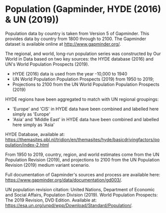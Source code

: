 # Population (Gapminder, HYDE (2016) & UN (2019))

Population data by country is taken from Version 5 of Gapminder. This provides data by country from 1800 through to 2100. The Gapminder dataset is available online at http://www.gapminder.org/.

The regional, and world, long-run population series was constructed by Our World in Data based on two key sources: the HYDE database (2016) and UN's World Population Prospects (2019). 

- HYDE (2016) data is used from the year -10,000 to 1940
- UN World Population Population Prospects (2019) from 1950 to 2019; 
- Projections to 2100 from the UN World Population Population Prospects (2019)

HYDE regions have been aggregated to match with UN regional groupings:
- 'Europe' and 'CIS' in HYDE data have been combined and labelled here simply as 'Europe'
- 'Asia' and 'Middle East' in HYDE data have been combined and labelled here simply as 'Asia'

HYDE Database, available at: https://themasites.pbl.nl/tridion/en/themasites/hyde/basicdrivingfactors/population/index-2.html

From 1950 to 2019, country, region, and world estimates come from the UN Population Revision (2019), and projections to 2100 from the UN Population Revision (2019) medium variant scenario.

Full documentation of Gapminder's sources and process are available here: https://www.gapminder.org/data/documentation/gd003/.

UN population revision citation:
United Nations, Department of Economic and Social Affairs, Population Division (2019). World Population Prospects: The 2019 Revision, DVD Edition. Available at: https://esa.un.org/unpd/wpp/Download/Standard/Population/.